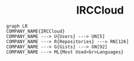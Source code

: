 <h1 align="center">IRCCloud</h1>

```mermaid
graph LR
COMPANY_NAME{IRCCloud}
COMPANY_NAME ---> U{Users} ---> UN[5]
COMPANY_NAME ---> R{Repositories} ---> RN[126]
COMPANY_NAME ---> G{Gists} ---> GN[92]
COMPANY_NAME ---> ML{Most Used<br>Languages}
```
